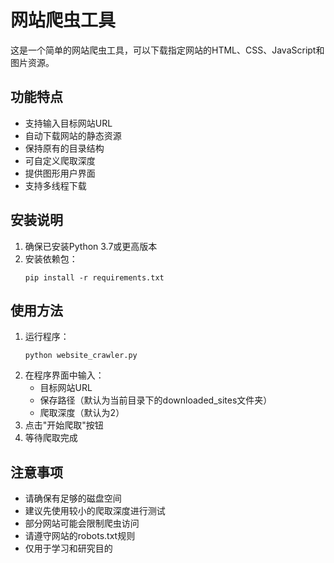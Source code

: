 # 网站爬虫工具

这是一个简单的网站爬虫工具，可以下载指定网站的HTML、CSS、JavaScript和图片资源。

## 功能特点

- 支持输入目标网站URL
- 自动下载网站的静态资源
- 保持原有的目录结构
- 可自定义爬取深度
- 提供图形用户界面
- 支持多线程下载

## 安装说明

1. 确保已安装Python 3.7或更高版本
2. 安装依赖包：
   ```
   pip install -r requirements.txt
   ```

## 使用方法

1. 运行程序：
   ```
   python website_crawler.py
   ```
2. 在程序界面中输入：
   - 目标网站URL
   - 保存路径（默认为当前目录下的downloaded_sites文件夹）
   - 爬取深度（默认为2）
3. 点击"开始爬取"按钮
4. 等待爬取完成

## 注意事项

- 请确保有足够的磁盘空间
- 建议先使用较小的爬取深度进行测试
- 部分网站可能会限制爬虫访问
- 请遵守网站的robots.txt规则
- 仅用于学习和研究目的 